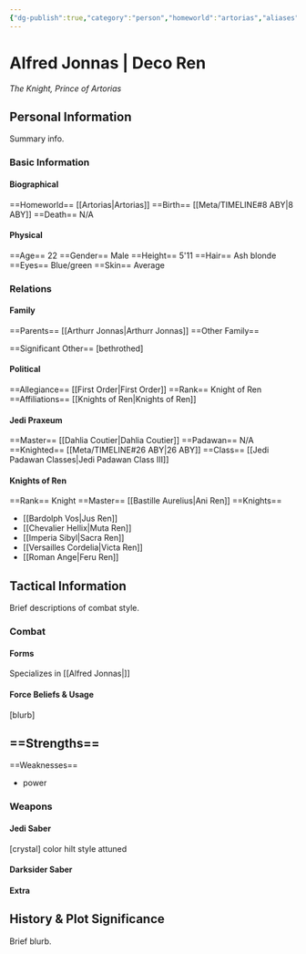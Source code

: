 ```yaml
---
{"dg-publish":true,"category":"person","homeworld":"artorias","aliases":["Deco Ren","Prince Jonnas"],"tags":["fallenjedi","firstorder","knight","knightsofren","jedipraxeum","jediknight","prince","royalty","i ii iii iv v vi vii","forcesensitive"],"permalink":"/alfred-jonnas/","dgHomeLink":true,"dgPassFrontmatter":true}
---
```


# Alfred Jonnas | Deco Ren
<i>The Knight, Prince of Artorias</i>
## Personal Information
Summary info.

### Basic Information

#### Biographical
==Homeworld== [[Artorias|Artorias]]
==Birth== [[Meta/TIMELINE#8 ABY|8 ABY]]
==Death== N/A

#### Physical
==Age== 22
==Gender== Male
==Height== 5'11
==Hair== Ash blonde
==Eyes== Blue/green
==Skin== Average

### Relations

#### Family
==Parents== [[Arthurr Jonnas|Arthurr Jonnas]] 
==Other Family== 

==Significant Other== [bethrothed]

#### Political
==Allegiance== [[First Order|First Order]]
==Rank== Knight of Ren
==Affiliations== [[Knights of Ren|Knights of Ren]]

#### Jedi Praxeum
==Master== [[Dahlia Coutier|Dahlia Coutier]]
==Padawan== N/A
==Knighted== [[Meta/TIMELINE#26 ABY|26 ABY]]
==Class== [[Jedi Padawan Classes|Jedi Padawan Class III]]

#### Knights of Ren
==Rank== Knight
==Master== [[Bastille Aurelius|Ani Ren]]
==Knights==
- [[Bardolph Vos|Jus Ren]]
- [[Chevalier Hellix|Muta Ren]]
- [[Imperia Sibyl|Sacra Ren]]
- [[Versailles Cordelia|Victa Ren]]
- [[Roman Ange|Feru Ren]]

## Tactical Information
Brief descriptions of combat style.

### Combat

#### Forms
Specializes in [[Alfred Jonnas|]] 

#### Force Beliefs & Usage
[blurb]

==Strengths==
- 
==Weaknesses==
- power

### Weapons

#### Jedi Saber
[crystal] color hilt style attuned

#### Darksider Saber


#### Extra


## History & Plot Significance
Brief blurb.


